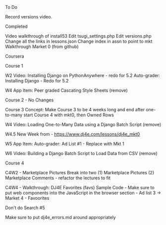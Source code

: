 
To Do

Record versions video.

Completed

Video walkthrough of install53
Edit tsugi_settings.php
Edit versions.php
Change all the links in lessons.json
Change index in assn to point to mkt
Walkthrough Market 0 (from github)

Coursera

Course 1

W2 
Video: Installing Django on PythonAnywhere - redo for 5.2
Auto-grader: Installing Django - Redo for 5.2

W4 
App Item: Peer graded Cascating Style Sheets (remove)

Course 2 - No Changes

Course 3
Concept: Make Course 3 to be 4 weeks long and end after one-to-many 
start Course 4 with mkt0, then Owned Rows

W4
Video: Loading One-to-Many Data using a Django Batch Script (remove)

W4.5
New Week from - https://www.dj4e.com/lessons/dj4e_mkt0

W5
App Item: Auto-grader: Ad List #1 - Replace with Mkt 1

W6 Video: Building a Django Batch Script to Load Data from CSV (remove)

Course 4

C4W2 - Marketplace Pictures Break into two  (1) Marketplace Pictures (2) Marketplace Comments - refactor the lectures to fit

C4W4 - Walkthrough: DJ4E Favorites (favs) Sample Code - Make sure to put web components into the JavaScript in the browser section - Ad list 3 -> Market 4 - Favoorites

Don't do Search #5

Make sure to put dj4e_errors.md around appropriately


